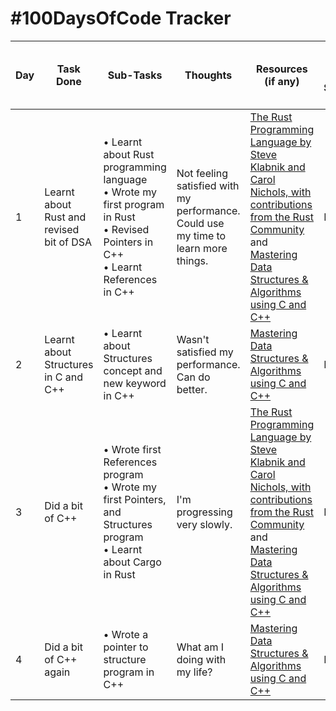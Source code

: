 # #100DaysOfCode Tracker

| Day | Task Done | Sub-Tasks | Thoughts | Resources (if any) | Proof (Link to Commit, a Screenshot, etc.) |
| --- | --------- | --------- | -------- | ------------------ | ------------------------------------------ |
| 1   | Learnt about Rust and revised bit of DSA | &bull; Learnt about Rust programming language <br> &bull; Wrote my first program in Rust <br> &bull; Revised Pointers in C++ <br> &bull; Learnt References in C++ | Not feeling satisfied with my performance. Could use my time to learn more things. | [The Rust Programming Language by Steve Klabnik and Carol Nichols, with contributions from the Rust Community](https://doc.rust-lang.org/stable/book/) and [Mastering Data Structures & Algorithms using C and C++](https://www.udemy.com/course/datastructurescncpp) | N.A.                                       |
| 2   | Learnt about Structures in C and C++     | &bull; Learnt about Structures concept and new keyword in C++ | Wasn't satisfied my performance. Can do better. | [Mastering Data Structures & Algorithms using C and C++](https://www.udemy.com/course/datastructurescncpp) | N.A. |
| 3   | Did a bit of C++ | &bull; Wrote first References program <br> &bull; Wrote my first Pointers, and Structures program <br> &bull; Learnt about Cargo in Rust | I'm progressing very slowly. | [The Rust Programming Language by Steve Klabnik and Carol Nichols, with contributions from the Rust Community](https://doc.rust-lang.org/stable/book/) and [Mastering Data Structures & Algorithms using C and C++](https://www.udemy.com/course/datastructurescncpp) | N.A. |
| 4 | Did a bit of C++ again | &bull; Wrote a pointer to structure program in C++ | What am I doing with my life? | [Mastering Data Structures & Algorithms using C and C++](https://www.udemy.com/course/datastructurescncpp) | N.A. |